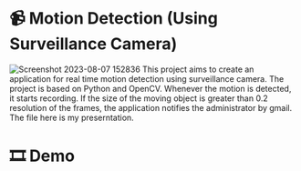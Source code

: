 # 📹 Motion Detection (Using Surveillance Camera)
![Screenshot 2023-08-07 152836](https://github.com/FatemehHabibimoghaddam/Vision-Projects/assets/121612207/89b920ef-79cb-4501-acb2-2932c29c7b71)
This project aims to create an application for real time motion detection using surveillance camera. The project is based on Python and OpenCV. Whenever the motion is detected, it starts recording. If the size of the moving object is greater than 0.2 resolution of the frames, the application notifies the administrator by gmail. The file here is my preserntation.
# 🎞️ Demo

